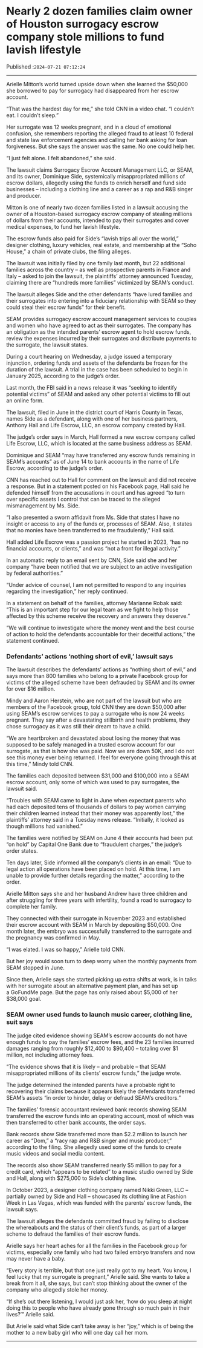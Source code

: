 # Nearly 2 dozen families claim owner of Houston surrogacy escrow company stole millions to fund lavish lifestyle

Published :`2024-07-21 07:12:24`

---

Arielle Mitton’s world turned upside down when she learned the $50,000 she borrowed to pay for surrogacy had disappeared from her escrow account.

“That was the hardest day for me,” she told CNN in a video chat. “I couldn’t eat. I couldn’t sleep.”

Her surrogate was 12 weeks pregnant, and in a cloud of emotional confusion, she remembers reporting the alleged fraud to at least 10 federal and state law enforcement agencies and calling her bank asking for loan forgiveness. But she says the answer was the same. No one could help her.

“I just felt alone. I felt abandoned,” she said.

The lawsuit claims Surrogacy Escrow Account Management LLC, or SEAM, and its owner, Dominique Side, systemically misappropriated millions of escrow dollars, allegedly using the funds to enrich herself and fund side businesses – including a clothing line and a career as a rap and R&B singer and producer.

Mitton is one of nearly two dozen families listed in a lawsuit accusing the owner of a Houston-based surrogacy escrow company of stealing millions of dollars from their accounts, intended to pay their surrogates and cover medical expenses, to fund her lavish lifestyle.

The escrow funds also paid for Side’s “lavish trips all over the world,” designer clothing, luxury vehicles, real estate, and membership at the “Soho House,” a chain of private clubs, the filing alleges.

The lawsuit was initially filed by one family last month, but 22 additional families across the country – as well as prospective parents in France and Italy – asked to join the lawsuit, the plaintiffs’ attorney announced Tuesday, claiming there are “hundreds more families” victimized by SEAM’s conduct.

The lawsuit alleges Side and the other defendants “have lured families and their surrogates into entering into a fiduciary relationship with SEAM so they could steal their escrow funds” for their benefit.

SEAM provides surrogacy escrow account management services to couples and women who have agreed to act as their surrogates. The company has an obligation as the intended parents’ escrow agent to hold escrow funds, review the expenses incurred by their surrogates and distribute payments to the surrogate, the lawsuit states.

During a court hearing on Wednesday, a judge issued a temporary injunction, ordering funds and assets of the defendants be frozen for the duration of the lawsuit. A trial in the case has been scheduled to begin in January 2025, according to the judge’s order.

Last month, the FBI said in a news release it was “seeking to identify potential victims” of SEAM and asked any other potential victims to fill out an online form.

The lawsuit, filed in June in the district court of Harris County in Texas, names Side as a defendant, along with one of her business partners, Anthony Hall and Life Escrow, LLC, an escrow company created by Hall.

The judge’s order says in March, Hall formed a new escrow company called Life Escrow, LLC, which is located at the same business address as SEAM.

Dominique and SEAM “may have transferred any escrow funds remaining in SEAM’s accounts” as of June 14 to bank accounts in the name of Life Escrow, according to the judge’s order.

CNN has reached out to Hall for comment on the lawsuit and did not receive a response. But in a statement posted on his Facebook page, Hall said he defended himself from the accusations in court and has agreed “to turn over specific assets I control that can be traced to the alleged mismanagement by Ms. Side.

“I also presented a sworn affidavit from Ms. Side that states I have no insight or access to any of the funds or, processes of SEAM. Also, it states that no monies have been transferred to me fraudulently,” Hall said.

Hall added Life Escrow was a passion project he started in 2023, “has no financial accounts, or clients,” and was “not a front for illegal activity.”

In an automatic reply to an email sent by CNN, Side said she and her company “have been notified that we are subject to an active investigation by federal authorities.”

“Under advice of counsel, I am not permitted to respond to any inquiries regarding the investigation,” her reply continued.

In a statement on behalf of the families, attorney Marianne Robak said: “This is an important step for our legal team as we fight to help those affected by this scheme receive the recovery and answers they deserve.”

“We will continue to investigate where the money went and the best course of action to hold the defendants accountable for their deceitful actions,” the statement continued.

### Defendants’ actions ‘nothing short of evil,’ lawsuit says

The lawsuit describes the defendants’ actions as “nothing short of evil,” and says more than 800 families who belong to a private Facebook group for victims of the alleged scheme have been defrauded by SEAM and its owner for over $16 million.

Mindy and Aaron Herstein, who are not part of the lawsuit but who are members of the Facebook group, told CNN they are down $50,000 after using SEAM’s escrow services to pay a surrogate who is now 24 weeks pregnant. They say after a devastating stillbirth and health problems, they chose surrogacy as it was still their dream to have a child.

“We are heartbroken and devastated about losing the money that was supposed to be safely managed in a trusted escrow account for our surrogate, as that is how she was paid. Now we are down 50K, and I do not see this money ever being returned. I feel for everyone going through this at this time,” Mindy told CNN.

The families each deposited between $31,000 and $100,000 into a SEAM escrow account, only some of which was used to pay surrogates, the lawsuit said.

“Troubles with SEAM came to light in June when expectant parents who had each deposited tens of thousands of dollars to pay women carrying their children learned instead that their money was apparently lost,” the plaintiffs’ attorney said in a Tuesday news release. “Initially, it looked as though millions had vanished.”

The families were notified by SEAM on June 4 their accounts had been put “on hold” by Capital One Bank due to “fraudulent charges,” the judge’s order states.

Ten days later, Side informed all the company’s clients in an email: “Due to legal action all operations have been placed on hold. At this time, I am unable to provide further details regarding the matter,” according to the order.

Arielle Mitton says she and her husband Andrew have three children and after struggling for three years with infertility, found a road to surrogacy to complete her family.

They connected with their surrogate in November 2023 and established their escrow account with SEAM in March by depositing $50,000. One month later, the embryo was successfully transferred to the surrogate and the pregnancy was confirmed in May.

“I was elated. I was so happy,” Arielle told CNN.

But her joy would soon turn to deep worry when the monthly payments from SEAM stopped in June.

Since then, Arielle says she started picking up extra shifts at work, is in talks with her surrogate about an alternative payment plan, and has set up a GoFundMe page. But the page has only raised about $5,000 of her $38,000 goal.

### SEAM owner used funds to launch music career, clothing line, suit says

The judge cited evidence showing SEAM’s escrow accounts do not have enough funds to pay the families’ escrow fees, and the 23 families incurred damages ranging from roughly $12,400 to $90,400 – totaling over $1 million, not including attorney fees.

“The evidence shows that it is likely – and probable – that SEAM misappropriated millions of its clients’ escrow funds,” the judge wrote.

The judge determined the intended parents have a probable right to recovering their claims because it appears likely the defendants transferred SEAM’s assets “in order to hinder, delay or defraud SEAM’s creditors.”

The families’ forensic accountant reviewed bank records showing SEAM transferred the escrow funds into an operating account, most of which was then transferred to other bank accounts, the order says.

Bank records show Side transferred more than $2.2 million to launch her career as “Dom,” a “racy rap and R&B singer and music producer,” according to the filing. She allegedly used some of the funds to create music videos and social media content.

The records also show SEAM transferred nearly $5 million to pay for a credit card, which “appears to be related” to a music studio owned by Side and Hall, along with $275,000 to Side’s clothing line.

In October 2023, a designer clothing company named Nikki Green, LLC – partially owned by Side and Hall – showcased its clothing line at Fashion Week in Las Vegas, which was funded with the parents’ escrow funds, the lawsuit says.

The lawsuit alleges the defendants committed fraud by failing to disclose the whereabouts and the status of their client’s funds, as part of a larger scheme to defraud the families of their escrow funds.

Arielle says her heart aches for all the families in the Facebook group for victims, especially one family who had two failed embryo transfers and now may never have a baby.

“Every story is terrible, but that one just really got to my heart. You know, I feel lucky that my surrogate is pregnant,” Arielle said. She wants to take a break from it all, she says, but can’t stop thinking about the owner of the company who allegedly stole her money.

“If she’s out there listening, I would just ask her, ‘how do you sleep at night doing this to people who have already gone through so much pain in their lives?’” Arielle said.

But Arielle said what Side can’t take away is her “joy,” which is of being the mother to a new baby girl who will one day call her mom.

---

